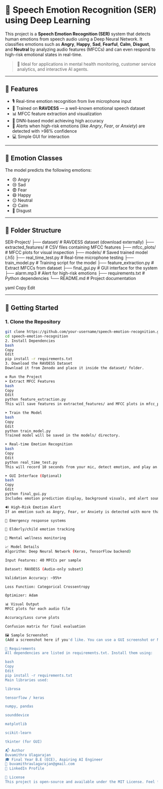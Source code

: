 # 🎤 Speech Emotion Recognition (SER) using Deep Learning

This project is a **Speech Emotion Recognition (SER)** system that detects human emotions from speech audio using a Deep Neural Network. It classifies emotions such as **Angry**, **Happy**, **Sad**, **Fearful**, **Calm**, **Disgust**, and **Neutral** by analyzing audio features (MFCCs) and can even respond to high-risk emotional states in real-time.

> 🎯 Ideal for applications in mental health monitoring, customer service analytics, and interactive AI agents.

---

## 📌 Features

- 🎙️ Real-time emotion recognition from live microphone input
- 📁 Trained on **RAVDESS** — a well-known emotional speech dataset
- 📊 MFCC feature extraction and visualization
- 🧠 DNN-based model achieving high accuracy
- 🔔 Alerts when high-risk emotions (like *Angry*, *Fear*, or *Anxiety*) are detected with >98% confidence
- 💻 Simple GUI for interaction

---

## 🧠 Emotion Classes

The model predicts the following emotions:

- 😠 Angry  
- 😢 Sad  
- 😨 Fear  
- 😄 Happy  
- 😐 Neutral  
- 😌 Calm  
- 🤢 Disgust

---

## 📂 Folder Structure

SER-Project/
├── dataset/ # RAVDESS dataset (download externally)
├── extracted_features/ # CSV files containing MFCC features
├── mfcc_plots/ # MFCC plots for visual inspection
├── models/ # Saved trained model (.h5)
├── real_time_test.py # Real-time microphone testing
├── train_model.py # Training script for the model
├── feature_extraction.py # Extract MFCCs from dataset
├── final_gui.py # GUI interface for the system
├── alarm.mp3 # Alert for high-risk emotions
├── requirements.txt # Python dependencies
└── README.md # Project documentation

yaml
Copy
Edit

---

## 🚀 Getting Started

### 1. Clone the Repository

```bash
git clone https://github.com/your-username/speech-emotion-recognition.git
cd speech-emotion-recognition
2. Install Dependencies
bash
Copy
Edit
pip install -r requirements.txt
3. Download the RAVDESS Dataset
Download it from Zenodo and place it inside the dataset/ folder.

⚙️ Run the Project
➤ Extract MFCC Features
bash
Copy
Edit
python feature_extraction.py
This will save features in extracted_features/ and MFCC plots in mfcc_plots/.

➤ Train the Model
bash
Copy
Edit
python train_model.py
Trained model will be saved in the models/ directory.

➤ Real-time Emotion Recognition
bash
Copy
Edit
python real_time_test.py
This will record 10 seconds from your mic, detect emotion, and play an alert if needed.

➤ GUI Interface (Optional)
bash
Copy
Edit
python final_gui.py
Includes emotion prediction display, background visuals, and alert sounds.

🔊 High-Risk Emotion Alert
If an emotion such as Angry, Fear, or Anxiety is detected with more than 98% confidence, the system plays an alert sound (alarm.mp3). This feature is useful for:

🚨 Emergency response systems

🧓 Elderly/child emotion tracking

🧠 Mental wellness monitoring

📈 Model Details
Algorithm: Deep Neural Network (Keras, TensorFlow backend)

Input Features: 40 MFCCs per sample

Dataset: RAVDESS (Audio-only subset)

Validation Accuracy: ~95%+

Loss Function: Categorical Crossentropy

Optimizer: Adam

📊 Visual Output
MFCC plots for each audio file

Accuracy/Loss curve plots

Confusion matrix for final evaluation

🖼️ Sample Screenshot
(Add a screenshot here if you'd like. You can use a GUI screenshot or MFCC plots.)

🧪 Requirements
All dependencies are listed in requirements.txt. Install them using:

bash
Copy
Edit
pip install -r requirements.txt
Main libraries used:

librosa

tensorflow / keras

numpy, pandas

sounddevice

matplotlib

scikit-learn

tkinter (for GUI)

📬 Author
Buvamithra Ulagarajan
🎓 Final Year B.E (ECE), Aspiring AI Engineer
📧 buvamithraulagarajan@gmail.com
🔗 LinkedIn Profile

📄 License
This project is open-source and available under the MIT License. Feel free to modify, distribute, and use for academic or commercial purposes.
